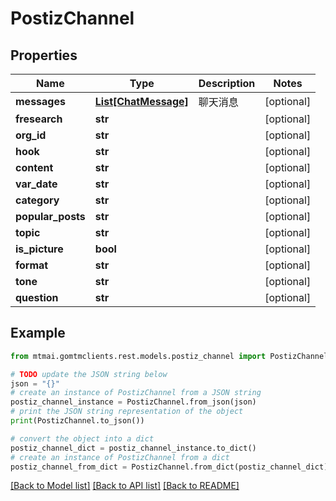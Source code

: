 # PostizChannel


## Properties

Name | Type | Description | Notes
------------ | ------------- | ------------- | -------------
**messages** | [**List[ChatMessage]**](ChatMessage.md) | 聊天消息 | [optional] 
**fresearch** | **str** |  | [optional] 
**org_id** | **str** |  | [optional] 
**hook** | **str** |  | [optional] 
**content** | **str** |  | [optional] 
**var_date** | **str** |  | [optional] 
**category** | **str** |  | [optional] 
**popular_posts** | **str** |  | [optional] 
**topic** | **str** |  | [optional] 
**is_picture** | **bool** |  | [optional] 
**format** | **str** |  | [optional] 
**tone** | **str** |  | [optional] 
**question** | **str** |  | [optional] 

## Example

```python
from mtmai.gomtmclients.rest.models.postiz_channel import PostizChannel

# TODO update the JSON string below
json = "{}"
# create an instance of PostizChannel from a JSON string
postiz_channel_instance = PostizChannel.from_json(json)
# print the JSON string representation of the object
print(PostizChannel.to_json())

# convert the object into a dict
postiz_channel_dict = postiz_channel_instance.to_dict()
# create an instance of PostizChannel from a dict
postiz_channel_from_dict = PostizChannel.from_dict(postiz_channel_dict)
```
[[Back to Model list]](../README.md#documentation-for-models) [[Back to API list]](../README.md#documentation-for-api-endpoints) [[Back to README]](../README.md)


